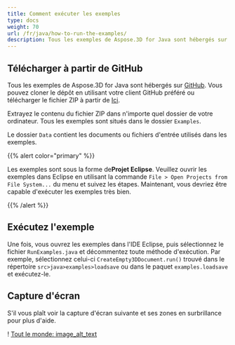 ```yaml
---
title: Comment exécuter les exemples
type: docs
weight: 70
url: /fr/java/how-to-run-the-examples/
description: Tous les exemples de Aspose.3D for Java sont hébergés sur GitHub. Vous pouvez soit cloner le dépôt en utilisant votre client GitHub préféré, soit télécharger le fichier ZIP.
---
```

##  **Télécharger à partir de GitHub**
Tous les exemples de Aspose.3D for Java sont hébergés sur [GitHub](https://github.com/aspose-3d/Aspose.3D-for-java). Vous pouvez cloner le dépôt en utilisant votre client GitHub préféré ou télécharger le fichier ZIP à partir de [Ici](https://github.com/aspose-3d/Aspose.3D-for-Java/archive/master.zip).

Extrayez le contenu du fichier ZIP dans n'importe quel dossier de votre ordinateur. Tous les exemples sont situés dans le dossier `Examples`.

Le dossier `Data` contient les documents ou fichiers d'entrée utilisés dans les exemples.

{{% alert color="primary" %}} 

Les exemples sont sous la forme de**Projet Eclipse**. Veuillez ouvrir les exemples dans Eclipse en utilisant la commande `File > Open Projects from File System...` du menu et suivez les étapes. Maintenant, vous devriez être capable d'exécuter les exemples très bien.

{{% /alert %}} 
##  **Exécutez l'exemple**
Une fois, vous ouvrez les exemples dans l'IDE Eclipse, puis sélectionnez le fichier `RunExamples.java` et décommentez toute méthode d'exécution. Par exemple, sélectionnez celui-ci `CreateEmpty3DDocument.run()` trouvé dans le répertoire `src>java>examples>loadsave` ou dans le paquet `examples.loadsave` et exécutez-le.

##  **Capture d'écran**
S'il vous plaît voir la capture d'écran suivante et ses zones en surbrillance pour plus d'aide.

! [Tout le monde: image_alt_text](how-to-run-the-examples_1.png)
